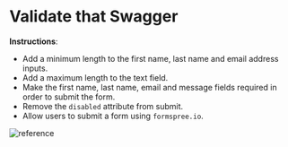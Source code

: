 # Validate that Swagger

**Instructions**: 

* Add a minimum length to the first name, last name and email address inputs.
* Add a maximum length to the text field.
* Make the first name, last name, email and message fields required in order to submit the form. 
* Remove the `disabled` attribute from submit.
* Allow users to submit a form using `formspree.io`. 

![reference](/images/reference.png)
